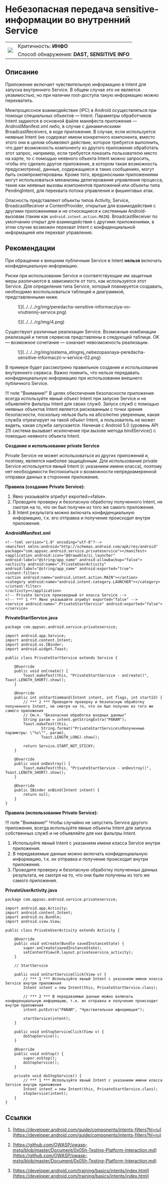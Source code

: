 # Небезопасная передача sensitive-информации во внутренний Service

<table class='noborder'>
    <colgroup>
      <col/>
      <col/>
    </colgroup>
    <tbody>
      <tr>
        <td rowspan="2"><img src="../../../img/defekt_info.png"/></td>
        <td>Критичность:<strong> ИНФО</strong></td>
      </tr>
      <tr>
        <td>Способ обнаружения:<strong> DAST, SENSITIVE INFO</strong></td>
      </tr>
    </tbody>
</table>

## Описание

Приложение включает чувствительную информацию в Intent для запуска внутреннего Service. В общем случае это не является уязвимостью, но при наличии root-доступа такую информацию можно перехватить.

Межпроцессное взаимодействие (IPC) в Android осуществляться при помощи специальных объектов — Intent. Параметры обработчиков Intent задаются в основной файле манифеста приложения — AndroidManifest.xml либо, в случае с динамическими BroadcastReceivers, в коде приложения. В случае, если используется неявные Intent (не содержат имени конкретного компонента, вместо этого они в целом объявляют действие, которое требуется выполнить, что дает возможность компоненту из другого приложения обработать этот запрос, например, если требуется показать пользователю место на карте, то с помощью неявного объекта Intent можно запросить, чтобы это сделало другое приложение, в котором такая возможность предусмотрена), данные, содержащиеся в таких сообщениях, могут быть скомпрометированы. Кроме того, вредоносными приложениями могут использоваться механизмы делегирования управления процесса, такие как неявные вызовы компонентов приложений или объекты типа PendingIntent, для перехвата потока управления и фишинговых атак.

Опасность представляют объекты типов Activity, Service, BroadcastReceiver и ContentProvider, открытые для взаимодействия с другими приложениями и не относящиеся к системным Android-вызовам (таким как `android.intent.action.MAIN`).  BroadcastReceiver по умолчанию открыт для взаимодействия с другими приложениями, в этом случае возможен перехват Intent с конфиденциальной информацией или перехват управления.

## Рекомендации

При обращении к внешним публичным Service в Intent **нельзя** включать конфиденциальную информацию.

Риски при использовании Service и соответствующие им защитные меры различаются в зависимости от того, как используется этот Service. Для определения типа Service, который планируется создавать, необходимо воспользоваться таблицей и диаграммой, представленными ниже.

<figure markdown>
![](../../../rg/img/peredacha-sensitive-informacziya-vo-vnutrennij-service.png)
</figure>

<figure markdown>
![](../../../rg/img/4.png)
</figure>

Существуют различные реализации Service. Возможные комбинации реализаций и типов сервисов представлены в следующей таблице. OK — возможное сочетание — означает невозможность реализации.

<figure markdown>
![](../../../rg/img/sistema_stingrej_nebezopasnaya-peredacha-sensitive-informaczii-v-service-02.png)
</figure>

В примере будет рассмотрено правильное создание и использование внутреннего сервиса. Важно помнить, что нельзя передавать конфиденциальную информацию при использовании внешнего публичного Service.

!!! note "Внимание!"
    В целях обеспечения безопасности приложения всегда используйте явный объект Intent при запуске Service и не объявляйте фильтры Intent для своих служб. Запуск служб с помощью неявных объектов Intent является рискованным с точки зрения безопасности, поскольку нельзя быть на абсолютно уверенным, какая служба отреагирует на такой объект Intent, а пользователь не может видеть, какая служба запускается. Начиная с Android 5.0 (уровень API 21) система вызывает исключение при вызове метода bindService() с помощью неявного объекта Intent.

**Создание и использование private Service**

Private Service не может использоваться из других приложений и, поэтому, является наиболее защищённым. Для использование private Service используется явный Intent (с указанием имени класса), поэтому нет необходимости беспокоиться о возможности непреднамеренной отправки данных в стороннее приложение.

**Правила (создание Private Service):**

1. Явно указывайте атрибут exported=«false».
2. Проводите проверку и безопасную обработку полученного Intent, не смотря на то, что он был получен из того же самого приложения.
3. В Intent результата можно включать конфиденциальную информацию, т.к. его отправка и получение происходит внутри приложения.

**AndroidManifest.xml**

    <!--?xml version="1.0" encoding="utf-8"?-->
    <manifest xmlns:android="http://schemas.android.com/apk/res/android" package="com.appsec.android.service.privateservice"></manifest>
    <application android:icon="@drawable/ic_launcher" android:label="@string/app_name" android:allowbackup="false">
    <activity android:name=".PrivateUserActivity" android:label="@string/app_name" android:exported="true">
    <intent-filter>
    <action android:name="android.intent.action.MAIN"></action>
    <category android:name="android.intent.category.LAUNCHER"></category>
    </intent-filter>
    </activity></application>
    <!-- Private Service производный от класса Service -->
    <!-- *** 1 *** Явно указывайте атрибут exported="false" -->
    <service android:name=".PrivateStartService" android:exported="false"></service>

**PrivateStartService.java**

    package com.appsec.android.service.privateservice;
    
    import android.app.Service;
    import android.content.Intent;
    import android.os.IBinder;
    import android.widget.Toast;
    
    public class PrivateStartService extends Service {
        
        @Override
        public void onCreate() {
            Toast.makeText(this, "PrivateStartService - onCreate()", Toast.LENGTH_SHORT).show();
        }
    
        @Override
        public int onStartCommand(Intent intent, int flags, int startId) {
            // *** 2 *** Проводите проверку и безопасную обработку полученного Intent, не смотря на то, что он был получен из того же самого приложения
            // См.п. "Безопасная обработка входных данных"
            String param = intent.getStringExtra("PARAM");
            Toast.makeText(this,
                    String.format("PrivateStartService\nПолученные параметры: \"%s\"", param),
                    Toast.LENGTH_LONG).show();
    
            return Service.START_NOT_STICKY;
        }
    
        @Override
        public void onDestroy() {
            Toast.makeText(this, "PrivateStartService - onDestroy()", Toast.LENGTH_SHORT).show();
        }
    
        @Override
        public IBinder onBind(Intent intent) {
            return null;
        }
    }

**Правила (использование Private Service):**

!!! note "Внимание!"
    Чтобы случайно не запустить Service другого приложения, всегда используйте явные объекты Intent для запуска собственных служб и не объявляйте для них фильтры Intent.

1. Используйте явный Intent с указанием имени класса Service внутри приложения.
2. В передаваемые данные можно включать конфиденциальную информацию, т.к. их отправка и получение происходит внутри приложения.
3. Проводите проверку и безопасную обработку полученных данных результата, не смотря на то, что они были получены из того же самого приложения.

**PrivateUserActivity.java**

    package com.appsec.android.service.privateservice;
    
    import android.app.Activity;
    import android.content.Intent;
    import android.os.Bundle;
    import android.view.View;
    
    public class PrivateUserActivity extends Activity {
    
        @Override
        public void onCreate(Bundle savedInstanceState) {
            super.onCreate(savedInstanceState);
            setContentView(R.layout.privateservice_activity);
        }
    
        // StartService
        
        public void onStartServiceClick(View v) {
            // *** 1 *** Используйте явный Intent с указанием имени класса Service внутри приложения
            Intent intent = new Intent(this, PrivateStartService.class);
    
            // *** 2 *** В передаваемые данные можно включать конфиденциальную информацию, т.к. их отправка и получение происходит внутри приложения
            intent.putExtra("PARAM", "Чувствительная ифнормация");
    
            startService(intent);
        }
    
        public void onStopServiceClick(View v) {
            doStopService();
        }
    
        @Override
        public void onStop() {
            super.onStop();
            doStopService();
        }
    
        private void doStopService() {
            // *** 1 *** Используйте явный Intent с указанием имени класса Service внутри приложения
            Intent intent = new Intent(this, PrivateStartService.class);
            stopService(intent);
        }
    }

## Ссылки

1. [https://developer.android.com/guide/components/intents-filters?hl=ru](https://developer.android.com/guide/components/intents-filters?hl=ru)

2. [https://github.com/OWASP/owasp-mstg/blob/master/Document/0x05h-Testing-Platform-Interaction.md](https://github.com/OWASP/owasp-mstg/blob/master/Document/0x05h-Testing-Platform-Interaction.md)

3. [https://developer.android.com/training/basics/intents/index.html](https://developer.android.com/training/basics/intents/index.html)